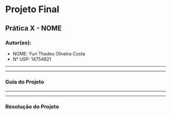 # Projeto Final

## Prática X - NOME

### Autor(es):
- NOME: Yuri Thadeu Oliveira Costa
- N° USP: 14754821
***
***
### Guia do Projeto

#### 

***
***

### Resolução do Projeto